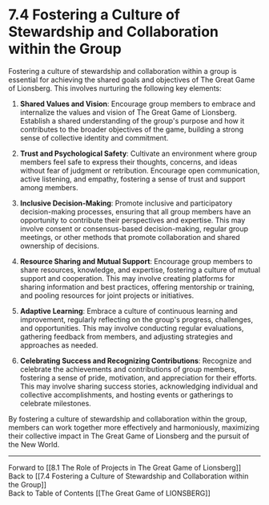 # 7.4 Fostering a Culture of Stewardship and Collaboration within the Group

Fostering a culture of stewardship and collaboration within a group is essential for achieving the shared goals and objectives of The Great Game of Lionsberg. This involves nurturing the following key elements:

1.  **Shared Values and Vision**: Encourage group members to embrace and internalize the values and vision of The Great Game of Lionsberg. Establish a shared understanding of the group's purpose and how it contributes to the broader objectives of the game, building a strong sense of collective identity and commitment.
    
2.  **Trust and Psychological Safety**: Cultivate an environment where group members feel safe to express their thoughts, concerns, and ideas without fear of judgment or retribution. Encourage open communication, active listening, and empathy, fostering a sense of trust and support among members.
    
3.  **Inclusive Decision-Making**: Promote inclusive and participatory decision-making processes, ensuring that all group members have an opportunity to contribute their perspectives and expertise. This may involve consent or consensus-based decision-making, regular group meetings, or other methods that promote collaboration and shared ownership of decisions.
    
4.  **Resource Sharing and Mutual Support**: Encourage group members to share resources, knowledge, and expertise, fostering a culture of mutual support and cooperation. This may involve creating platforms for sharing information and best practices, offering mentorship or training, and pooling resources for joint projects or initiatives.
    
5.  **Adaptive Learning**: Embrace a culture of continuous learning and improvement, regularly reflecting on the group's progress, challenges, and opportunities. This may involve conducting regular evaluations, gathering feedback from members, and adjusting strategies and approaches as needed.
    
6.  **Celebrating Success and Recognizing Contributions**: Recognize and celebrate the achievements and contributions of group members, fostering a sense of pride, motivation, and appreciation for their efforts. This may involve sharing success stories, acknowledging individual and collective accomplishments, and hosting events or gatherings to celebrate milestones.
    

By fostering a culture of stewardship and collaboration within the group, members can work together more effectively and harmoniously, maximizing their collective impact in The Great Game of Lionsberg and the pursuit of the New World.

____

Forward to [[8.1 The Role of Projects in The Great Game of Lionsberg]]    
Back to [[7.4 Fostering a Culture of Stewardship and Collaboration within the Group]]  
Back to Table of Contents [[The Great Game of LIONSBERG]]  